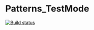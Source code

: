 # Patterns_TestMode

[![Build status](https://ci.appveyor.com/api/projects/status/ljssh18cuooyo5vp?svg=true)](https://ci.appveyor.com/project/hYxA/patterns-testmode)
